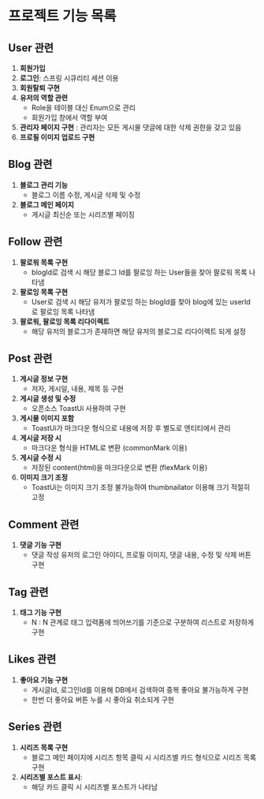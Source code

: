 # 프로젝트 기능 목록

## User 관련
1. **회원가입**
2. **로그인**: 스프링 시큐리티 세션 이용
3. **회원탈퇴 구현**
4. **유저의 역할 관련**
    - Role을 테이블 대신 Enum으로 관리
    - 회원가입 창에서 역할 부여
5. **관리자 페이지 구현** : 관리자는 모든 게시물 댓글에 대한 삭제 권한을 갖고 있음
6. **프로필 이미지 업로드 구현**

## Blog 관련
1. **블로그 관리 기능**
    - 블로그 이름 수정, 게시글 삭제 및 수정 
2. **블로그 메인 페이지**
    - 게시글 최신순 또는 시리즈별 페이징 

## Follow 관련
1. **팔로워 목록 구현**
    - blogId로 검색 시 해당 블로그 Id를 팔로잉 하는 User들을 찾아 팔로워 목록 나타냄
2. **팔로잉 목록 구현**
    - User로 검색 시 해당 유저가 팔로잉 하는 blogId를 찾아 blog에 있는 userId로 팔로잉 목록 나타냄
3. **팔로워, 팔로잉 목록 리다이렉트**
    - 해당 유저의 블로그가 존재하면 해당 유저의 블로그로 리다이렉트 되게 설정

## Post 관련
1. **게시글 정보 구현**
    - 저자, 게시일, 내용, 제목 등 구현
2. **게시글 생성 및 수정**
    - 오픈소스 ToastUi 사용하여 구현
3. **게시물 이미지 포함**
    - ToastUi가 마크다운 형식으로 내용에 저장 후 별도로 엔티티에서 관리
4. **게시글 저장 시**
    - 마크다운 형식을 HTML로 변환 (commonMark 이용)
5. **게시글 수정 시**
    - 저장된 content(html)을 마크다운으로 변환 (flexMark 이용)
6. **이미지 크기 조정**
    - ToastUi는 이미지 크기 조정 불가능하여 thumbnailator 이용해 크기 적절히 고정

## Comment 관련
1. **댓글 기능 구현**
    - 댓글 작성 유저의 로그인 아이디, 프로필 이미지, 댓글 내용, 수정 및 삭제 버튼 구현 

## Tag 관련
1. **태그 기능 구현**
    - N : N 관계로 태그 입력폼에 띄어쓰기를 기준으로 구분하여 리스트로 저장하게 구현

## Likes 관련
1. **좋아요 기능 구현**
    - 게시글Id, 로그인Id를 이용해 DB에서 검색하여 중복 좋아요 불가능하게 구현
    - 한번 더 좋아요 버튼 누를 시 좋아요 취소되게 구현

## Series 관련
1. **시리즈 목록 구현**
    - 블로그 메인 페이지에 시리즈 항목 클릭 시 시리즈별 카드 형식으로 시리즈 목록 구현
2. **시리즈별 포스트 표시**:
    - 해당 카드 클릭 시 시리즈별 포스트가 나타남
